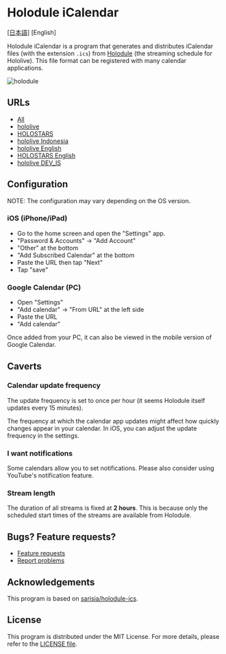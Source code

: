 # Holodule iCalendar

[\[日本語\]](README.md) [English]

Holodule iCalendar is a program that generates and distributes iCalendar
files (with the extension `.ics`) from
[Holodule](https://schedule.hololive.tv/) (the streaming schedule for
Hololive).  This file format can be registered with many calendar
applications.

![holodule](https://user-images.githubusercontent.com/33576079/76172492-00a80e80-61da-11ea-9590-a6bcc4a4982d.png)

## URLs

* [All](https://gemmaro.github.io/holodule-ics/holodule-all.ics)
* [hololive](https://gemmaro.github.io/holodule-ics/holodule-hololive.ics)
* [HOLOSTARS](https://gemmaro.github.io/holodule-ics/holodule-holostars.ics)
* [hololive
  Indonesia](https://gemmaro.github.io/holodule-ics/holodule-indonesia.ics)
* [hololive
  English](https://gemmaro.github.io/holodule-ics/holodule-english.ics)
* [HOLOSTARS
  English](https://gemmaro.github.io/holodule-ics/holodule-holostars_english.ics)
* [hololive
  DEV\_IS](https://gemmaro.github.io/holodule-ics/holodule-dev_is.ics)

## Configuration

NOTE: The configuration may vary depending on the OS version.

### iOS (iPhone/iPad)

* Go to the home screen and open the "Settings" app.
* "Password & Accounts" -> "Add Account"
* "Other" at the bottom
* "Add Subscribed Calendar" at the bottom
* Paste the URL then tap "Next"
* Tap "save"

### Google Calendar (PC)

* Open "Settings"
* "Add calendar" -> "From URL" at the left side
* Paste the URL
* "Add calendar"

Once added from your PC, it can also be viewed in the mobile version of
Google Calendar.

## Caverts

### Calendar update frequency

The update frequency is set to once per hour (it seems Holodule itself
updates every 15 minutes).

The frequency at which the calendar app updates might affect how quickly
changes appear in your calendar.  In iOS, you can adjust the update
frequency in the settings.

### I want notifications

Some calendars allow you to set notifications.  Please also consider using
YouTube's notification feature.

### Stream length

The duration of all streams is fixed at **2 hours**.  This is because only
the scheduled start times of the streams are available from Holodule.

## Bugs? Feature requests?

* [Feature requests](https://github.com/gemmaro/holodule-ics/discussions)
* [Report problems](https://github.com/gemmaro/holodule-ics/issues)

## Acknowledgements

This program is based on
[sarisia/holodule-ics](https://github.com/sarisia/holodule-ics).

## License

This program is distributed under the MIT License.  For more details, please
refer to the [LICENSE file](LICENSE).
